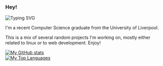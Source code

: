 ### Hey!
![Typing SVG](https://readme-typing-svg.demolab.com/?lines=I'm+Joe+Herbert.+Welcome+to+my+GitHub!&width=500)

I'm a recent Computer Science graduate from the University of Liverpool. 

This is a mix of several random projects I'm working on, mostly either related to linux or to web development. Enjoy!
  
[![My GitHub stats](https://github-readme-stats.vercel.app/api?username=joe-herbert&theme=dracula&count_private=true&show_icons=true)](https://github.com/anuraghazra/github-readme-stats)  
[![My Top Languages](https://github-readme-stats.vercel.app/api/top-langs/?username=joe-herbert&theme=dracula&layout=compact&langs_count=10)](https://github.com/anuraghazra/github-readme-stats)
